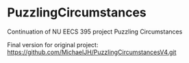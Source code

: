 # PuzzlingCircumstances
Continuation of NU EECS 395 project Puzzling Circumstances

Final version for original project: https://github.com/MichaelJH/PuzzlingCircumstancesV4.git

